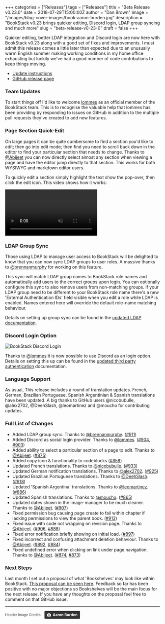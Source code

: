 +++
categories = ["Releases"]
tags = ["Releases"]
title = "Beta Release v0.23.0"
date = 2018-07-29T15:00:00Z
author = "Dan Brown"
image = "/images/blog-cover-images/book-aaron-burden.jpg"
description = "BookStack v0.23 brings quicker editing, Discord login, LDAP group syncing and much more"
slug = "beta-release-v0-23-0"
draft = false
+++

Quicker editing, better LDAP integration and Discord login are now here with BookStack v0.23 along with a good set of fixes and improvements.
I must admit this release comes a little later than expected due to an unusually warm English summer making working conditions in my home office exhausting
but luckily we've had a good number of code contributions to keep things moving.

* [Update instructions](https://www.bookstackapp.com/docs/admin/updates)
* [GitHub release page](https://github.com/BookStackApp/BookStack/releases/tag/v0.23.0)


### Team Updates

To start things off I'd like to welcome [lommes](https://github.com/lommes) as an official member of the BookStack team.
This is to recognise the valuable help that lommes has been providing by responding to issues on GitHub in addition to the multiple pull requests they've created to add new features.

### Page Section Quick-Edit

On large pages it can be quite cumbersome to find a section you'd like to edit; then go into edit mode; then find you need to scroll back down in the editor to find your particular section that needs to change.
Thanks to [@Abijeet](https://github.com/BookStackApp/BookStack/pull/875) you can now directly select almost any section when viewing a page and have the editor jump directly to that section. This works for both WYSIWYG and markdown editor users.

To quickly edit a section simply highlight the text show the pop-over, then click the edit icon. This video shows how it works:

<video src="/images/2018/07/bookstack-quick-edit.mp4" muted="true" controls></video>

### LDAP Group Sync

Those using LDAP to manage user access to BookStack will be delighted to know that you can now sync LDAP groups to user roles. A massive thanks to [@brennanmurphy](https://github.com/BookStackApp/BookStack/pull/911) for working on this feature.

This sync will match LDAP group names to BookStack role names and automatically add users to the correct groups upon login. You can optionally configure this sync to also remove users from non-matching groups. If your LDAP group need to be different to your BookStack role name there's a new 'External Authentication IDs' field visible when you edit a role while LDAP is enabled. Names entered here will override the default role-name matching behaviour.

Details on setting up group sync can be found in the [updated LDAP documentation](/docs/admin/ldap-auth/#ldap-group-sync).

### Discord Login Option

![BookStack Discord Login](/images/2018/07/bookstack-discord-login.png)

Thanks to [@lommes](https://github.com/BookStackApp/BookStack/pull/904) it is now possible to use Discord as an login option. Details on setting this up can be found in the [updated third party authentication](/docs/admin/third-party-auth/#discord) documentation.

### Language Support

As usual, This release includes a round of translation updates. French, German, Brazilian Portuguese, Spanish Argentinian & Spanish translations have been updated. A big thanks to GitHub users @nicobubulle, @alex2702, @DeehSlash, @leomartinez and @moucho for contributing updates.

### Full List of Changes

* Added LDAP group sync. Thanks to [@brennanmurphy](https://github.com/BookStackApp/BookStack/pull/911). ([#911](https://github.com/BookStackApp/BookStack/pull/911))
* Added Discord as social login provider. Thanks to [@lommes](https://github.com/BookStackApp/BookStack/pull/904). ([#904](https://github.com/BookStackApp/BookStack/pull/904), [#903](https://github.com/BookStackApp/BookStack/issues/903))
* Added ability to select a particular section of a page to edit. Thanks to [@Abijeet](https://github.com/BookStackApp/BookStack/pull/875). ([#875](https://github.com/BookStackApp/BookStack/pull/875))
* Added copy icon & functionality to codeblocks ([#858](https://github.com/BookStackApp/BookStack/issues/858))
* Updated French translations. Thanks to [@nicobubulle](https://github.com/BookStackApp/BookStack/pull/933). ([#933](https://github.com/BookStackApp/BookStack/pull/933))
* Updated German notification translations. Thanks to [@alex2702](https://github.com/BookStackApp/BookStack/pull/925). ([#925](https://github.com/BookStackApp/BookStack/pull/925))
* Updated Brazilian Portuguese translations. Thanks to [@DeehSlash](https://github.com/BookStackApp/BookStack/pull/918). ([#918](https://github.com/BookStackApp/BookStack/pull/918))
* Updated 'Spanish Argentina' translations. Thanks to [@leomartinez](https://github.com/BookStackApp/BookStack/pull/886). ([#886](https://github.com/BookStackApp/BookStack/pull/886))
* Updated Spanish translations. Thanks to [@moucho](https://github.com/BookStackApp/BookStack/pull/865). ([#865](https://github.com/BookStackApp/BookStack/pull/865))
* Updated dates shown in the image-manager to be much cleaner. Thanks to [@Abijeet](https://github.com/BookStackApp/BookStack/pull/907). ([#907](https://github.com/BookStackApp/BookStack/pull/907))
* Fixed permission bug causing page create to fail within chapter if lacking permissions to view the parent book. ([#912](https://github.com/BookStackApp/BookStack/issues/912))
* Fixed issue with code not wrapping on revision page. Thanks to [@Abijeet](https://github.com/BookStackApp/BookStack/pull/906). ([#906](https://github.com/BookStackApp/BookStack/pull/906), [#888](https://github.com/BookStackApp/BookStack/issues/888))
* Fixed error notification briefly showing on initial load. ([#897](https://github.com/BookStackApp/BookStack/issues/897))
* Fixed incorrect and confusing attachment deletion behaviour. Thanks to [@Abijeet](https://github.com/BookStackApp/BookStack/pull/892). ([#892](https://github.com/BookStackApp/BookStack/pull/892), [#884](https://github.com/BookStackApp/BookStack/issues/884))
* Fixed undefined error when clicking on link under page navigation. Thanks to [@Abijeet](https://github.com/BookStackApp/BookStack/pull/874). ([#874](https://github.com/BookStackApp/BookStack/pull/874), [#873](https://github.com/BookStackApp/BookStack/issues/873))

### Next Steps

Last month I set out a proposal of what 'Bookshelves' may look like within BookStack. [This proposal can be seen here](https://github.com/BookStackApp/BookStack/issues/95#issuecomment-399753699).
Feedback so far has been positive with no major objections so Bookshelves will be the main focus for the next release. If you have any thoughts on the proposal feel free to comment on that GitHub issue.

----

<span style="font-size: 0.8em;opacity:0.8;">Header Image Credits: &nbsp; <a style="background-color:black;color:white;text-decoration:none;padding:4px 6px;font-family:-apple-system, BlinkMacSystemFont, &quot;San Francisco&quot;, &quot;Helvetica Neue&quot;, Helvetica, Ubuntu, Roboto, Noto, &quot;Segoe UI&quot;, Arial, sans-serif;font-size:12px;font-weight:bold;line-height:1.2;display:inline-block;border-radius:3px" href="https://unsplash.com/@aaronburden?utm_medium=referral&amp;utm_campaign=photographer-credit&amp;utm_content=creditBadge" target="_blank" rel="noopener noreferrer" title="Download free do whatever you want high-resolution photos from Aaron Burden"><span style="display:inline-block;padding:2px 3px"><svg xmlns="http://www.w3.org/2000/svg" style="height:12px;width:auto;position:relative;vertical-align:middle;top:-1px;fill:white" viewBox="0 0 32 32"><title>unsplash-logo</title><path d="M20.8 18.1c0 2.7-2.2 4.8-4.8 4.8s-4.8-2.1-4.8-4.8c0-2.7 2.2-4.8 4.8-4.8 2.7.1 4.8 2.2 4.8 4.8zm11.2-7.4v14.9c0 2.3-1.9 4.3-4.3 4.3h-23.4c-2.4 0-4.3-1.9-4.3-4.3v-15c0-2.3 1.9-4.3 4.3-4.3h3.7l.8-2.3c.4-1.1 1.7-2 2.9-2h8.6c1.2 0 2.5.9 2.9 2l.8 2.4h3.7c2.4 0 4.3 1.9 4.3 4.3zm-8.6 7.5c0-4.1-3.3-7.5-7.5-7.5-4.1 0-7.5 3.4-7.5 7.5s3.3 7.5 7.5 7.5c4.2-.1 7.5-3.4 7.5-7.5z"></path></svg></span><span style="display:inline-block;padding:2px 3px">Aaron Burden</span></a></span>
